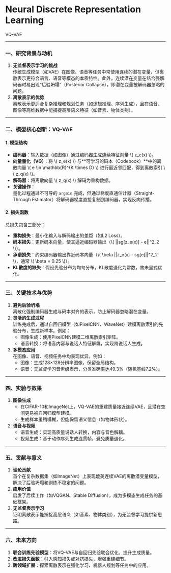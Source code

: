 # Neural Discrete Representation Learning

VQ-VAE

---

### 一、研究背景与动机 
1. **无监督表示学习的挑战**  
   传统生成模型（如VAE）在图像、语音等任务中常使用连续的潜在变量，但离散表示更符合语言、语音等模态的本质特性。此外，连续潜在变量在结合强解码器时易出现“后验坍塌”（Posterior Collapse），即潜在变量被解码器忽略的问题。
2. **离散表示的优势**  
   离散表示更适合复杂推理和规划任务（如逻辑推理、序列生成），且在语音、图像等高维数据中能捕捉高层语义特征（如音素、物体类别）。

---

### 二、模型核心创新：VQ-VAE
#### 1. **模型结构** 
- **编码器**：输入数据（如图像）通过编码器生成连续特征向量 \\( z_e(x) \\)。
- **向量量化（VQ）**：将 \\( z_e(x) \\) 与**可学习的码本（Codebook）**中的离散向量 \\( e \in \mathbb{R}^{K \times D} \\) 进行最近邻匹配，得到离散索引 \\( z_q(x) \\)。
- **解码器**：将离散向量 \\( z_q(x) \\) 解码为重构数据。
- **关键操作**：  
  量化过程通过不可导的 `argmin` 完成，但通过梯度直通估计器（Straight-Through Estimator）将解码器梯度直接复制到编码器，实现反向传播。

#### 2. **损失函数** 
总损失包含三部分：
- **重构损失**：最小化输入与解码输出的差距（如L2 Loss）。
- **码本损失**：更新码本向量，使其逼近编码器输出（\\( ||sg[z_e(x)] - e||^2_2 \\)）。
- **承诺损失**：约束编码器输出靠近码本向量（\\( \beta ||z_e(x) - sg[e]||^2_2 \\)，通常 \\( \beta = 0.25 \\)）。
- **KL散度的缺失**：假设先验分布为均匀分布，KL散度退化为常数，故未显式优化。

---

### 三、关键技术与优势 
1. **避免后验坍塌**  
   离散化强制编码器生成与码本对齐的表示，防止解码器忽略潜在变量。
2. **灵活的生成过程**  
   训练完成后，通过自回归模型（如PixelCNN、WaveNet）建模离散索引的先验分布，生成新样本。例如：
   - 图像生成：使用PixelCNN建模二维离散索引矩阵。
   - 语音转换：将语音内容与说话人特征解耦，实现跨说话人生成。
3. **多模态应用**  
   在图像、语音、视频任务中均表现优异，例如：
   - 图像：生成128×128分辨率图像，保留全局结构。
   - 语音：无监督学习音素级表示，分类准确率达49.3%（随机基线7.2%）。

---

### 四、实验与效果 
1. **图像生成**  
   - 在CIFAR-10和ImageNet上，VQ-VAE的重建质量接近连续VAE，且潜在空间更易被自回归模型建模。
   - 生成样本虽稍模糊，但能保留语义信息（如物体形状）。
2. **语音与视频**  
   - 语音生成：实现高质量说话人转换，内容与音色解耦。
   - 视频生成：基于动作序列生成连贯帧，避免质量退化。

---

### 五、贡献与意义 
1. **理论贡献**  
   首个在复杂数据集（如ImageNet）上表现媲美连续VAE的离散潜变量模型，解决了后验坍塌和训练不稳定的问题。
2. **应用价值**  
   启发了后续工作（如VQGAN、Stable Diffusion），成为多模态生成任务的基础框架。
3. **无监督表示学习**  
   证明离散表示能捕捉高层语义（如音素、物体类别），为无监督学习提供新思路。

---

### 六、未来方向 
1. **联合训练先验模型**：将VQ-VAE与自回归先验联合优化，提升生成质量。
2. **改进损失函数**：引入感知损失或对抗损失，增强重建细节。
3. **跨领域扩展**：探索离散表示在强化学习、机器人规划等任务中的应用。
